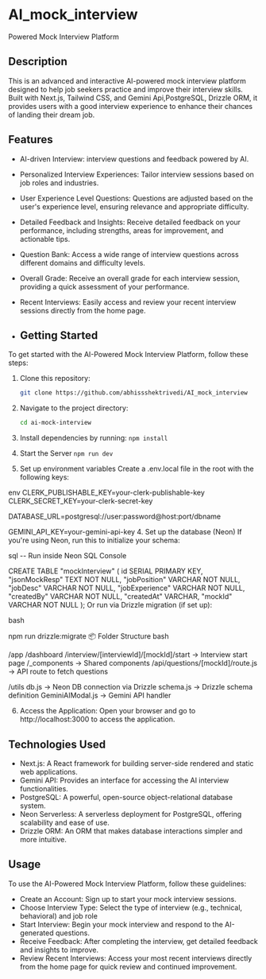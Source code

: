 # AI_mock_interview
Powered Mock Interview Platform

## Description
This is an advanced and interactive AI-powered mock interview platform designed to help job seekers practice and improve their interview skills. Built with Next.js, Tailwind CSS, and Gemini Api,PostgreSQL, Drizzle ORM, it provides users with a good interview experience to enhance their chances of landing their dream job.

## Features
- AI-driven Interview: interview questions and feedback powered by AI.
- Personalized Interview Experiences: Tailor interview sessions based on job roles and industries.
- User Experience Level Questions: Questions are adjusted based on the user's experience level, ensuring relevance and appropriate difficulty.
- Detailed Feedback and Insights: Receive detailed feedback on your performance, including strengths, areas for improvement, and actionable tips.
- Question Bank: Access a wide range of interview questions across different domains and difficulty levels.
- Overall Grade: Receive an overall grade for each interview session, providing a quick assessment of your performance.
- Recent Interviews: Easily access and review your recent interview sessions directly from the home page.


- ## Getting Started
To get started with the AI-Powered Mock Interview Platform, follow these steps:

1. Clone this repository:
   ```bash
   git clone https://github.com/abhissshektrivedi/AI_mock_interview

2. Navigate to the project directory:
   ```bash
   cd ai-mock-interview

3. Install dependencies by running: `npm install` 

4. Start the Server `npm run dev`
5. Set up environment variables
Create a .env.local file in the root with the following keys:

env
CLERK_PUBLISHABLE_KEY=your-clerk-publishable-key
CLERK_SECRET_KEY=your-clerk-secret-key

DATABASE_URL=postgresql://user:password@host:port/dbname

GEMINI_API_KEY=your-gemini-api-key
4. Set up the database (Neon)
If you're using Neon, run this to initialize your schema:

sql
-- Run inside Neon SQL Console

CREATE TABLE "mockInterview" (
  id SERIAL PRIMARY KEY,
  "jsonMockResp" TEXT NOT NULL,
  "jobPosition" VARCHAR NOT NULL,
  "jobDesc" VARCHAR NOT NULL,
  "jobExperience" VARCHAR NOT NULL,
  "createdBy" VARCHAR NOT NULL,
  "createdAt" VARCHAR,
  "mockId" VARCHAR NOT NULL
);
Or run via Drizzle migration (if set up):

bash

npm run drizzle:migrate
📦 Folder Structure
bash

/app
  /dashboard
    /interview/[interviewId]/[mockId]/start  → Interview start page
  /_components                              → Shared components
  /api/questions/[mockId]/route.js          → API route to fetch questions

/utils
  db.js                                     → Neon DB connection via Drizzle
  schema.js                                 → Drizzle schema definition
  GeminiAIModal.js                          → Gemini API handler



6. Access the Application: Open your browser and go to http://localhost:3000 to access the application.

## Technologies Used
- Next.js: A React framework for building server-side rendered and static web applications.
- Gemini API: Provides an interface for accessing the AI interview functionalities.
- PostgreSQL: A powerful, open-source object-relational database system.
- Neon Serverless: A serverless deployment for PostgreSQL, offering scalability and ease of use.
- Drizzle ORM: An ORM that makes database interactions simpler and more intuitive.

## Usage
To use the AI-Powered Mock Interview Platform, follow these guidelines:
- Create an Account: Sign up to start your mock interview sessions.
- Choose Interview Type: Select the type of interview (e.g., technical, behavioral) and job role
- Start Interview: Begin your mock interview and respond to the AI-generated questions.
- Receive Feedback: After completing the interview, get detailed feedback and insights to improve.
- Review Recent Interviews: Access your most recent interviews directly from the home page for quick review and continued improvement.


